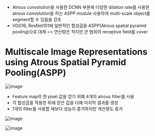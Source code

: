 - Atrous convolution을 사용한 DCNN 부분에 다양한 dilation rate를 사용한 atrous convolution을 하는 ASPP module 사용하여 multi-scale object를 segment할 수 있음을 강조
- VGG16, ResNet101에 일반적인 합성곱을 ASPP(Atrous spatial pyramid pooling)으로 대체 => 연산량은 적지만 큰 범위의 receptive field를 cover

# Multiscale Image Representations using Atrous Spatial Pyramid Pooling(ASPP)

![image](https://user-images.githubusercontent.com/80622859/218460382-4fb2b50f-1737-46e7-8da3-f9815465e984.png)

- Feature map의 한 pixel 값을 얻기 위해 4개의 atrous filter를 사용
- 각 합성곱을 적용한 뒤에 얻은 값을 더해 마지막 결과를 생성
- 1개의 filter를 사용할 때보다 성능이 증가하지만 계산량도 증가

![image](https://user-images.githubusercontent.com/80622859/218460613-bc4b7aeb-5fb1-4756-87e9-e007c0695797.png)

![image](https://user-images.githubusercontent.com/80622859/218460983-551ecc49-9958-4f7e-a343-33d73187479a.png)
